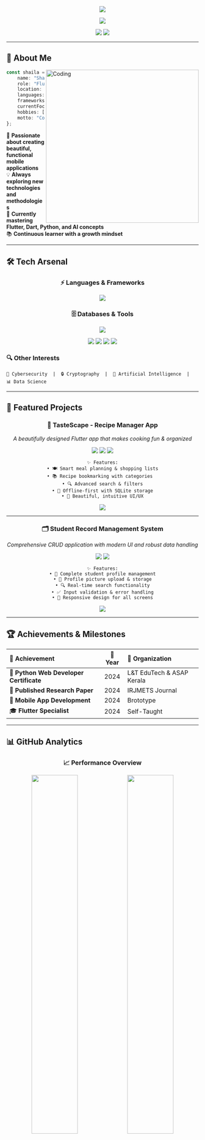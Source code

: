 <!-- Futuristic Animated Banner -->
<p align="center">
  <img src="https://capsule-render.vercel.app/api?type=waving&color=0:FF6B6B,25:4ECDC4,50:45B7D1,75:96CEB4,100:FFEAA7&height=280&section=header&text=Hi%20I'm%20Shaila%20Sithara%20👩‍💻&fontSize=50&fontColor=ffffff&animation=twinkling&fontAlignY=40&desc=Flutter%20Developer%20%7C%20Mobile%20App%20Enthusiast%20%7C%20AI%20Explorer&descAlignY=60&descSize=18"/>
</p>

<!-- Enhanced Typing Animation -->
<p align="center">
  <a href="https://git.io/typing-svg">
    <img src="https://readme-typing-svg.herokuapp.com?font=JetBrains+Mono&size=24&duration=3000&pause=1000&color=FF6B6B&center=true&vCenter=true&multiline=true&width=600&height=100&lines=🚀+Flutter+Developer;📱+Mobile+App+Enthusiast;🤖+AI+Explorer;💡+Problem+Solver;🌟+Lifelong+Learner"/>
  </a>
</p>

<!-- Profile Views Counter with Animation -->
<p align="center">
  <img src="https://komarev.com/ghpvc/?username=ShailaSithara&color=FF6B6B&style=for-the-badge&label=Profile+Views"/>
  <img src="https://img.shields.io/github/followers/ShailaSithara?style=for-the-badge&color=4ECDC4&labelColor=1a1a1a&logo=github&logoColor=white"/>
</p>

---

## 🎯 About Me

<img align="right" alt="Coding" width="400" src="https://cdn.dribbble.com/users/1162077/screenshots/3848914/programmer.gif"/>

```typescript
const shaila = {
    name: "Shaila Sithara",
    role: "Flutter Developer",
    location: "Kerala, India",
    languages: ["Dart", "Python", "Java"],
    frameworks: ["Flutter", "Django"],
    currentFocus: "Mobile App Development & AI",
    hobbies: ["Coding", "Reading", "Learning New Tech"],
    motto: "Code. Learn. Build. Repeat. 🚀"
};
```

🌟 **Passionate about creating beautiful, functional mobile applications**  
💡 **Always exploring new technologies and methodologies**  
🎯 **Currently mastering Flutter, Dart, Python, and AI concepts**  
📚 **Continuous learner with a growth mindset**

---

## 🛠️ Tech Arsenal

<h3 align="center">⚡ Languages & Frameworks</h3>
<p align="center">
  <img src="https://skillicons.dev/icons?i=dart,flutter,python,java,javascript,html,css" />
</p>

<h3 align="center">🗄️ Databases & Tools</h3>
<p align="center">
  <img src="https://skillicons.dev/icons?i=sqlite,mysql,git,github,vscode,androidstudio,figma" />
</p>

<!-- Animated Tech Stack Badges -->
<p align="center">
  <img src="https://img.shields.io/badge/Flutter-02569B?style=for-the-badge&logo=flutter&logoColor=white&labelColor=1a1a1a"/>
  <img src="https://img.shields.io/badge/Dart-0175C2?style=for-the-badge&logo=dart&logoColor=white&labelColor=1a1a1a"/>
  <img src="https://img.shields.io/badge/Python-3776AB?style=for-the-badge&logo=python&logoColor=white&labelColor=1a1a1a"/>
  <img src="https://img.shields.io/badge/Java-ED8B00?style=for-the-badge&logo=java&logoColor=white&labelColor=1a1a1a"/>
</p>

### 🔍 Other Interests
```
🔐 Cybersecurity  |  🔒 Cryptography  |  🤖 Artificial Intelligence  |  📊 Data Science
```

---

## 🌟 Featured Projects

<div align="center">

### 📖 TasteScape - Recipe Manager App
*A beautifully designed Flutter app that makes cooking fun & organized*

[![](https://img.shields.io/badge/Flutter-02569B?style=for-the-badge&logo=flutter&logoColor=white)](https://github.com/ShailaSithara/TasteScape)
[![](https://img.shields.io/badge/Dart-0175C2?style=for-the-badge&logo=dart&logoColor=white)](https://github.com/ShailaSithara/TasteScape)
[![](https://img.shields.io/badge/SQLite-07405E?style=for-the-badge&logo=sqlite&logoColor=white)](https://github.com/ShailaSithara/TasteScape)

```
✨ Features:
• 🍽️ Smart meal planning & shopping lists
• 📚 Recipe bookmarking with categories  
• 🔍 Advanced search & filters
• 💾 Offline-first with SQLite storage
• 🎨 Beautiful, intuitive UI/UX
```

<a href="https://github.com/ShailaSithara/TasteScape">
  <img src="https://img.shields.io/badge/🚀%20View%20Project-FF6B6B?style=for-the-badge&logoColor=white"/>
</a>

---

### 🗂️ Student Record Management System
*Comprehensive CRUD application with modern UI and robust data handling*

[![](https://img.shields.io/badge/Flutter-02569B?style=for-the-badge&logo=flutter&logoColor=white)](https://github.com/ShailaSithara/StudentRecordApp)
[![](https://img.shields.io/badge/sqflite-FF6B6B?style=for-the-badge&logo=sqlite&logoColor=white)](https://github.com/ShailaSithara/StudentRecordApp)

```
✨ Features:
• 👤 Complete student profile management
• 📸 Profile picture upload & storage
• 🔍 Real-time search functionality
• ✅ Input validation & error handling
• 📱 Responsive design for all screens
```

<a href="https://github.com/ShailaSithara/StudentRecordApp">
  <img src="https://img.shields.io/badge/🚀%20View%20Project-4ECDC4?style=for-the-badge&logoColor=white"/>
</a>

</div>

---

## 🏆 Achievements & Milestones

<div align="center">

| 🎯 Achievement | 📅 Year | 🏢 Organization |
|:---|:---:|:---|
| 📜 **Python Web Developer Certificate** | 2024 | L&T EduTech & ASAP Kerala |
| 📝 **Published Research Paper** | 2024 | IRJMETS Journal |
| 🚀 **Mobile App Development** | 2024 | Brototype |
| 🎓 **Flutter Specialist** | 2024 | Self-Taught |

</div>

---

## 📊 GitHub Analytics

<div align="center">
  
### 📈 Performance Overview
  
<img width="49%" src="https://github-readme-stats.vercel.app/api?username=ShailaSithara&show_icons=true&theme=tokyonight&hide_border=true&bg_color=0D1117&title_color=FF6B6B&icon_color=4ECDC4&text_color=ffffff&ring_color=FF6B6B"/>
<img width="49%" src="https://github-readme-streak-stats.herokuapp.com/?user=ShailaSithara&theme=tokyonight&hide_border=true&background=0D1117&stroke=FF6B6B&ring=4ECDC4&fire=FFEAA7&currStreakLabel=FF6B6B"/>

### 🔥 Contribution Activity
<img width="100%" src="https://github-readme-activity-graph.vercel.app/graph?username=ShailaSithara&bg_color=0D1117&color=FF6B6B&line=4ECDC4&point=FFEAA7&area=true&hide_border=true&custom_title=Contribution%20Graph"/>

### 📊 Most Used Languages
<img width="50%" src="https://github-readme-stats.vercel.app/api/top-langs/?username=ShailaSithara&layout=donut&theme=tokyonight&hide_border=true&bg_color=0D1117&title_color=FF6B6B&text_color=ffffff"/>

</div>

---

## 🌱 Current Learning Journey

<div align="center">

```mermaid
graph LR
    A[🎯 Current Focus] --> B[📱 Advanced Flutter]
    A --> C[🤖 AI Integration]
    A --> D[🏗️ Clean Architecture]
    A --> E[📊 Data Structures]
    
    B --> F[State Management]
    B --> G[Custom Animations]
    C --> H[ML Kit]
    C --> I[TensorFlow Lite]
    D --> J[MVVM Pattern]
    D --> K[Dependency Injection]
```

</div>

### 📚 Currently Reading
- 📖 **"Atomic Habits"** by James Clear
- 💻 **"Clean Code"** by Robert C. Martin
- 🧠 **"The Pragmatic Programmer"** by David Thomas

### 🎯 2024 Goals
- [ ] 🚀 Launch 3 Flutter apps on Play Store
- [ ] 📝 Write 12 technical blog posts
- [ ] 🤝 Contribute to 5 open-source projects
- [ ] 🎓 Complete advanced Flutter course
- [ ] 🤖 Build an AI-powered mobile app

---

## 🤝 Let's Connect & Collaborate!

<div align="center">

### 💬 Reach Out To Me

<a href="https://www.linkedin.com/in/your-link">
  <img src="https://img.shields.io/badge/LinkedIn-0A66C2?style=for-the-badge&logo=linkedin&logoColor=white&labelColor=1a1a1a"/>
</a>
<a href="mailto:yourmail@gmail.com">
  <img src="https://img.shields.io/badge/Gmail-D14836?style=for-the-badge&logo=gmail&logoColor=white&labelColor=1a1a1a"/>
</a>
<a href="https://twitter.com/your-handle">
  <img src="https://img.shields.io/badge/Twitter-1DA1F2?style=for-the-badge&logo=twitter&logoColor=white&labelColor=1a1a1a"/>
</a>
<a href="https://dev.to/your-username">
  <img src="https://img.shields.io/badge/Dev.to-0A0A0A?style=for-the-badge&logo=dev.to&logoColor=white&labelColor=1a1a1a"/>
</a>

### 📧 Open for:
```
💼 Flutter Development Projects  |  🤝 Open Source Collaborations  |  💡 Innovative Ideas  |  📚 Knowledge Sharing
```

</div>

---

<!-- Snake Animation -->
<div align="center">
  <h3>🐍 Contribution Snake</h3>
  <img src="https://github.com/ShailaSithara/ShailaSithara/blob/output/github-contribution-grid-snake-dark.svg" alt="snake animation" />
</div>

---

<!-- Enhanced Footer -->
<div align="center">
  
### 💭 Quote of the Day
  
*"The only way to do great work is to love what you do."* - Steve Jobs

<img src="https://capsule-render.vercel.app/api?type=waving&color=0:FF6B6B,25:4ECDC4,50:45B7D1,75:96CEB4,100:FFEAA7&height=150&section=footer"/>

---

**✨ Made with ❤️ by Shaila Sithara | Last Updated: 2024**

</div>
